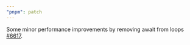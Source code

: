 ```yaml
---
"pnpm": patch
---
```


Some minor performance improvements by removing await from loops [#6617](https://github.com/pnpm/pnpm/pull/6617).
